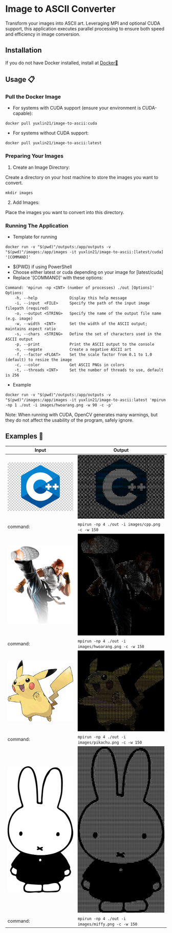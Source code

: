 # Image to ASCII Converter
Transform your images into ASCII art. Leveraging MPI and optional CUDA support, this application executes parallel processing to ensure both speed and efficiency in image conversion.

## Installation
If you do not have Docker installed, install at [Docker🐳](https://docs.docker.com/engine/install/)

## Usage :clipboard:
### Pull the Docker Image
- For systems with CUDA support (ensure your environment is CUDA-capable):
```shell
docker pull yuxlin21/image-to-ascii:cuda
```
- For systems without CUDA support:
```shell
docker pull yuxlin21/image-to-ascii:latest
```

### Preparing Your Images
1. Create an Image Directory:
   
Create a directory on your host machine to store the images you want to convert.
```shell
mkdir images
```
2. Add Images:
   
Place the images you want to convert into this directory.

### Running The Application
- Template for running
```shell
docker run -v "$(pwd)"/outputs:/app/outputs -v "$(pwd)"/images:/app/images -it yuxlin21/image-to-ascii:[latest/cuda] '[COMMAND]'
```
- ${PWD} if using PowerShell
- Choose either latest or cuda depending on your image for [latest/cuda]
- Replace '[COMMAND]' with these options:
```
Command: 'mpirun -np <INT> (number of processes) ./out [Options]'
Options:
    -h, --help              Display this help message
    -i, --input  <FILE>     Specify the path of the input image filepath (required)
    -o, --output <STRING>   Specify the name of the output file name (e.g. image)
    -w, --width  <INT>      Set the width of the ASCII output; maintains aspect ratio
    -s, --chars  <STRING>   Define the set of characters used in the ASCII output
    -p, --print             Print the ASCII output to the console
    -n, --negate            Create a negative ASCII art
    -f, --factor <FLOAT>    Set the scale factor from 0.1 to 1.0 (default) to resize the image
    -c, --color             Get ASCII PNGs in colors
    -t, --threads <INT>     Set the number of threads to use, default is 256  
```
- Example
```shell
docker run -v "$(pwd)"/outputs:/app/outputs -v "$(pwd)"/images:/app/images -it yuxlin21/image-to-ascii:latest 'mpirun -np 1 ./out -i images/hwoarang.png -w 90 -c -p'
```

Note:
    When running with CUDA, OpenCV generates many warnings, but they do not affect the usability of the program, safely ignore.

## Examples :eyes:

|                     Input                     |                                 Output                                 |
|-----------------------------------------------|------------------------------------------------------------------------|
| <img src="images/cpp.png" width="300">        | <img src="outputs/cpp_color.png" width="300">                          |
| command:                                      | `mpirun -np 4 ./out -i images/cpp.png -c -w 150`            |
| <img src="images/hwoarang.png" width="300">   | <img src="outputs/hwoarang_color.png" width="300">                     |
| command:                                      | `mpirun -np 4 ./out -i images/hwoarang.png -c -w 150`       |
| <img src="images/pikachu.png" width="300">    | <img src="outputs/pikachu_color.png" width="300">                      |
| command:                                      | `mpirun -np 4 ./out -i images/pikachu.png -c -w 150`        |
| <img src="images/miffy.png" width="300">      | <img src="outputs/miffy_color.png" width="300">                        |
| command:                                      | `mpirun -np 4 ./out -i images/miffy.png -c -w 150`          |
